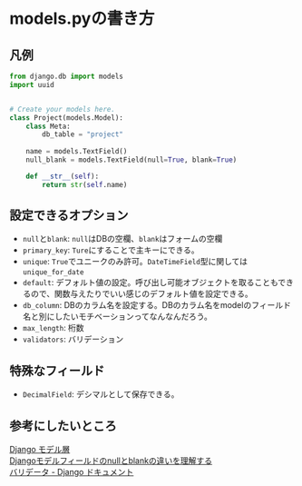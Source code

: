 # models.pyの書き方

## 凡例

```python
from django.db import models
import uuid


# Create your models here.
class Project(models.Model):
    class Meta:
        db_table = "project"
        
    name = models.TextField()
    null_blank = models.TextField(null=True, blank=True)

    def __str__(self):
        return str(self.name)


```

## 設定できるオプション
- ``null``と``blank``: ``null``はDBの空欄、``blank``はフォームの空欄
- ``primary_key``: ``Ture``にすることで主キーにできる。
- ``unique``: ``True``でユニークのみ許可。``DateTimeField``型に関しては``unique_for_date``
- ``default``: デフォルト値の設定。呼び出し可能オブジェクトを取ることもできるので、関数与えたりでいい感じのデフォルト値を設定できる。
- ``db_column``: DBのカラム名を設定する。DBのカラム名をmodelのフィールド名と別にしたいモチベーションってなんなんだろう。
- ``max_length``: 桁数
- ``validators``: バリデーション

## 特殊なフィールド
- ``DecimalField``: デシマルとして保存できる。

## 参考にしたいところ
[Django モデル層](https://qiita.com/sandream/items/494887598bacfc2b244c)  
[Djangoモデルフィールドのnullとblankの違いを理解する](https://djangobrothers.com/blogs/django_null_blank/)   
[バリデータ - Django ドキュメント](https://docs.djangoproject.com/ja/2.2/ref/validators/)   
